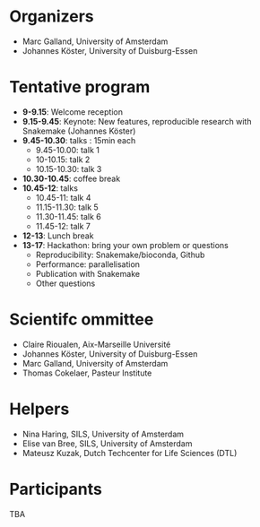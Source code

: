 # Organizers
*  Marc Galland, University of Amsterdam
*  Johannes Köster, University of Duisburg-Essen

# Tentative program
* **9-9.15**: Welcome reception
* **9.15-9.45**: Keynote: New features, reproducible research with Snakemake (Johannes Köster)
* **9.45-10.30**: talks : 15min each
  * 9.45-10.00: talk 1
  * 10-10.15: talk 2
  * 10.15-10.30: talk 3
* **10.30-10.45**: coffee break
* **10.45-12**: talks
  * 10.45-11: talk 4
  * 11.15-11.30: talk 5
  * 11.30-11.45: talk 6
  * 11.45-12: talk 7
* **12-13**: Lunch break
* **13-17**: Hackathon: bring your own problem or questions
  * Reproducibility: Snakemake/bioconda, Github
  * Performance: parallelisation
  * Publication with Snakemake
  * Other questions

# Scientifc ommittee
*  Claire Rioualen, Aix-Marseille Université
*  Johannes Köster, University of Duisburg-Essen
*  Marc Galland, University of Amsterdam
*  Thomas Cokelaer, Pasteur Institute

# Helpers
*  Nina Haring, SILS, University of Amsterdam
*  Elise van Bree, SILS, University of Amsterdam 
*  Mateusz Kuzak, Dutch Techcenter for Life Sciences (DTL)

# Participants
TBA

